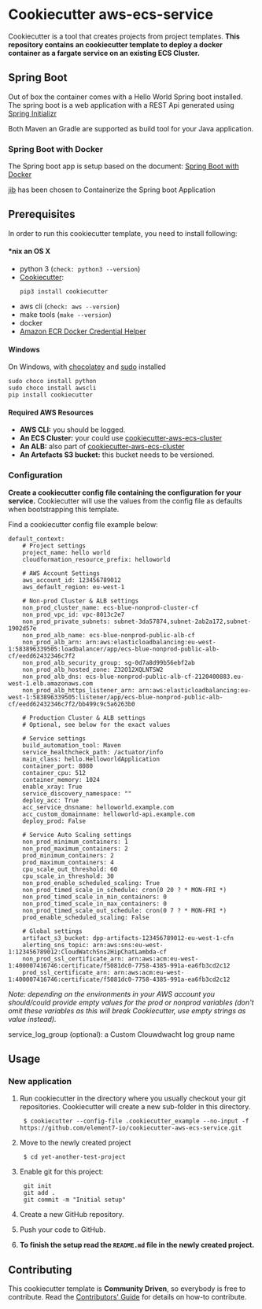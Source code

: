 # Cookiecutter aws-ecs-service

Cookiecutter is a tool that creates projects from project templates. **This repository contains an cookiecutter template to deploy a docker container as a fargate service on an existing ECS Cluster.**

## Spring Boot
Out of box the  container comes with a Hello World Spring boot installed.
The spring boot is a web application with a REST Api generated using [Spring Initializr](https://start.spring.io/)

Both Maven an Gradle are supported as build tool for your Java application.  

### Spring Boot with Docker
The Spring boot app is setup based on the document: [Spring Boot with Docker](https://spring.io/guides/gs/spring-boot-docker/)

[jib](https://github.com/GoogleContainerTools/jib) has been chosen to Containerize the Spring boot Application


## Prerequisites

In order to run this cookiecutter template, you need to install following:

#### \*nix an OS X

- python 3 (`check: python3 --version`)
- [Cookiecutter](https://github.com/audreyr/cookiecutter):
	```
	pip3 install cookiecutter
	```
- aws cli (`check: aws --version`)
- make tools (`make --version`)
- docker
- [Amazon ECR Docker Credential Helper](https://github.com/awslabs/amazon-ecr-credential-helper)

#### Windows

On Windows, with [chocolatey](https://chocolatey.org) and [sudo](https://chocolatey.org/packages/sudo) installed 

```
sudo choco install python
sudo choco install awscli
pip install cookiecutter
```

#### Required AWS Resources

- **AWS CLI:** you should be logged.
- **An ECS Cluster:** your could use [cookiecutter-aws-ecs-cluster](https://github.com/element7-io/cookiecutter-aws-ecs-cluster)
- **An ALB:** also part of [cookiecutter-aws-ecs-cluster](https://github.com/element7-io/cookiecutter-aws-ecs-cluster)
- **An Artefacts S3 bucket:** this bucket needs to be versioned.


### Configuration

**Create a cookiecutter config file containing the configuration for your service.** Cookiecutter will use the values from the config file as defaults when bootstrapping this template.

Find a cookiecutter config file example below:
```
default_context:
    # Project settings
    project_name: hello world
    cloudformation_resource_prefix: helloworld

    # AWS Account Settings
    aws_account_id: 123456789012
    aws_default_region: eu-west-1

    # Non-prod Cluster & ALB settings
    non_prod_cluster_name: ecs-blue-nonprod-cluster-cf
    non_prod_vpc_id: vpc-8013c2e7
    non_prod_private_subnets: subnet-3da57874,subnet-2ab2a172,subnet-1902d57e
    non_prod_alb_name: ecs-blue-nonprod-public-alb-cf
    non_prod_alb_arn: arn:aws:elasticloadbalancing:eu-west-1:583896339505:loadbalancer/app/ecs-blue-nonprod-public-alb-cf/eedd62432346c7f2
    non_prod_alb_security_group: sg-0d7a8d99b56ebf2ab
    non_prod_alb_hosted_zone: Z32O12XQLNTSW2
    non_prod_alb_dns: ecs-blue-nonprod-public-alb-cf-2120400883.eu-west-1.elb.amazonaws.com
    non_prod_alb_https_listener_arn: arn:aws:elasticloadbalancing:eu-west-1:583896339505:listener/app/ecs-blue-nonprod-public-alb-cf/eedd62432346c7f2/bb499c9c5a6263b0

    # Production Cluster & ALB settings
    # Optional, see below for the exact values

    # Service settings
    build_automation_tool: Maven
    service_healthcheck_path: /actuator/info
    main_class: hello.HelloworldApplication
    container_port: 8080
    container_cpu: 512
    container_memory: 1024
    enable_xray: True
    service_discovery_namespace: ""
    deploy_acc: True
    acc_service_dnsname: helloworld.example.com
    acc_custom_domainname: helloworld-api.example.com
    deploy_prod: False

    # Service Auto Scaling settings
    non_prod_minimum_containers: 1
    non_prod_maximum_containers: 2
    prod_minimum_containers: 2
    prod_maximum_containers: 4
    cpu_scale_out_threshold: 60
    cpu_scale_in_threshold: 30
    non_prod_enable_scheduled_scaling: True
    non_prod_timed_scale_in_schedule: cron(0 20 ? * MON-FRI *)
    non_prod_timed_scale_in_min_containers: 0
    non_prod_timed_scale_in_max_containers: 0
    non_prod_timed_scale_out_schedule: cron(0 7 ? * MON-FRI *)
    prod_enable_scheduled_scaling: False

    # Global settings
    artifact_s3_bucket: dpp-artifacts-123456789012-eu-west-1-cfn
    alerting_sns_topic: arn:aws:sns:eu-west-1:123456789012:CloudWatchSns2HipChatLambda-cf
    non_prod_ssl_certificate_arn: arn:aws:acm:eu-west-1:400007416746:certificate/f5081dc0-7758-4385-991a-ea6fb3cd2c12
    prod_ssl_certificate_arn: arn:aws:acm:eu-west-1:400007416746:certificate/f5081dc0-7758-4385-991a-ea6fb3cd2c12
```

*Note: depending on the environments in your AWS account you should/could provide empty values for the prod or nonprod variables (don't omit these variables as this will break Cookiecutter, use empty strings as value instead).*

service_log_group (optional): a Custom Clouwdwacht log group name

## Usage

### New application

1. Run cookiecutter in the directory where you usually checkout your git repositories. Cookiecutter will create a new sub-folder in this directory. 

        $ cookiecutter --config-file .cookiecutter_example --no-input -f https://github.com/element7-io/cookiecutter-aws-ecs-service.git
1. Move to the newly created project

        $ cd yet-another-test-project

1. Enable git for this project:

        git init
        git add .
        git commit -m "Initial setup"

1. Create a new GitHub repository.
1. Push your code to GitHub.
1. **To finish the setup read the `README.md` file in the newly created project.**


## Contributing
This cookiecutter template is **Community Driven**, so everybody is free to contribute. Read the [Contributors' Guide](CONTRIBUTING.md) for details on how-to contribute.
